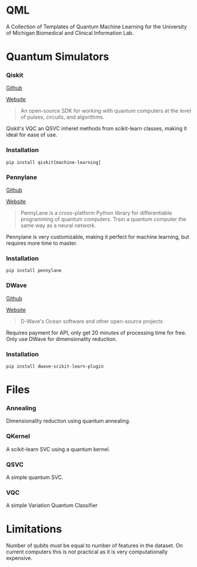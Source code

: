 # QML
A Collection of Templates of Quantum Machine Learning for the University of Michigan Biomedical and Clinical Information Lab.

# Quantum Simulators

### Qiskit
[Github](https://github.com/Qiskit)
>
[Website](https://qiskit.org/)
> An open-source SDK for working with quantum computers at the level of pulses, circuits, and algorithms.
> 

Qiskit's VQC an QSVC inheret methods from scikit-learn classes, making it ideal for ease of use.

### Installation
```
pip install qiskit[machine-learning]
```

### Pennylane
[Github](https://github.com/PennyLaneAI)
>
[Website](https://pennylane.ai/)
> PennyLane is a cross-platform Python library for differentiable programming of quantum computers. Train a quantum computer the same way as a neural network.
> 

Pennylane is very customizable, making it perfect for machine learning, but requires more time to master.

### Installation
```
pip install pennylane
```

### DWave
[Github](https://github.com/dwavesystems)
>
[Website](https://www.dwavesys.com/)
> D-Wave's Ocean software and other open-source projects
> 

Requires payment for API, only get 20 minutes of processing time for free.
Only use DWave for dimensionality reduction.

### Installation
```
pip install dwave-scikit-learn-plugin
```

# Files
### Annealing
Dimensionality reduction using quantum annealing.

### QKernel
A scikit-learn SVC using a quantum kernel.

### QSVC
A simple quantum SVC.

### VQC
A simple Variation Quantum Classifier



# Limitations
Number of qubits must be equal to number of features in the dataset. On current computers this is not practical as it is very computationally expensive.
